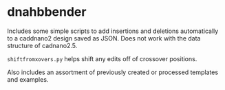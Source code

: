 # dnahbbender

Includes some simple scripts to add insertions and deletions automatically to a caddnano2 design saved as JSON. Does not work with the data structure of cadnano2.5.

`shiftfromxovers.py` helps shift any edits off of crossover positions.

Also includes an assortment of previously created or processed templates and examples.
